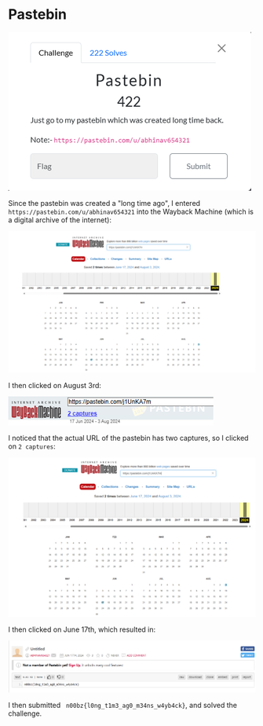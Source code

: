 # Pastebin

![](../images/pastebin-part-1.png)

Since the pastebin was created a "long time ago", I entered `https://pastebin.com/u/abhinav654321` into the Wayback Machine (which is a digital archive of the internet):

![](../images/pastebin-part-2.png)
 
I then clicked on August 3rd:

![](../images/pastebin-part-3.png)
 
I noticed that the actual URL of the pastebin has two captures, so I clicked on `2 captures`:

![](../images/pastebin-part-4.png)
 
I then clicked on June 17th, which resulted in:

![](../images/pastebin-part-5.png)
 
I then submitted ` n00bz{l0ng_t1m3_ag0_m34ns_w4yb4ck}`, and solved the challenge.

